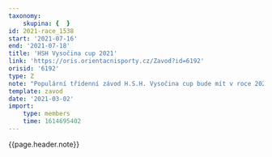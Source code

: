 ```yaml
---
taxonomy:
    skupina: {  }
id: 2021-race_1538
start: '2021-07-16'
end: '2021-07-18'
title: 'HSH Vysočina cup 2021'
link: 'https://oris.orientacnisporty.cz/Zavod?id=6192'
orisid: '6192'
type: Z
note: "Populární třídenní závod H.S.H. Vysočina cup bude mít v roce 2021 na pořadu již 28. ročník. Pořadatelé z SK Chrast zatím přesné místo konání tají. Ale určitě bude rozložení etap stejné jako v minulých ročnících - v pátek odpoledne krátká trať, v sobotu klasická trať a v neděli zkrácená klasika s handicapovým startem.\r\n\r\n"
template: zavod
date: '2021-03-02'
import:
    type: members
    time: 1614695402
---
```


{{page.header.note}}
